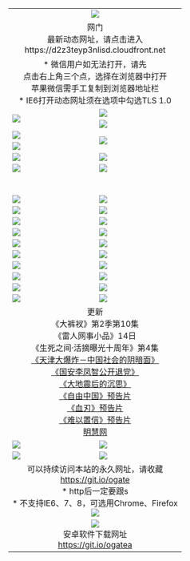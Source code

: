 ﻿<table>
  <tr></tr>
  <tr><td colspan=2 align=center><img src="https://cloud.githubusercontent.com/assets/11880933/13434984/f430fae2-e012-11e5-814f-c2df1e82b247.jpg" /></td></tr>
  <tr><td colspan=2 align=center>网门<br>最新动态网址，请点击进入
<br>https://d2z3teyp3nlisd.cloudfront.net
    </td>
  </tr>
  <tr>
    <td colspan=2 align=center>* 微信用户如无法打开，请先<br>点击右上角三个点，选择在浏览器中打开<br>苹果微信需手工复制到浏览器地址栏
    <br>* IE6打开动态网址须在选项中勾选TLS 1.0</td>
  </tr>
  <tr>
    <td rowspan=2><a href="https://d2z3teyp3nlisd.cloudfront.net/ogUP.aspx?name=11DKC.mp4&list=11DKC" target="_blank"><img src="https://d2z3teyp3nlisd.cloudfront.net/Up/11DKC1.jpg" /></a></td> 
    <td><div><a href="https://d2z3teyp3nlisd.cloudfront.net/ogUP.aspx?name=LRWS.mp4&list=LRWS" target="_blank"><img src="https://d2z3teyp3nlisd.cloudfront.net/Up/LRWS.jpg" /></a></td>
   </tr>
  <tr>
    <td><a href="https://d2z3teyp3nlisd.cloudfront.net/ogNiceVedio.aspx" target="_blank"><img src="https://d2z3teyp3nlisd.cloudfront.net/Up/11TGKDY.jpg" /></a></td>
  </tr>
  <tr>
    <td><a href="https://d2z3teyp3nlisd.cloudfront.net/ogUP.aspx?name=JQR.mp4&count=2" target="_blank"><img src="https://d2z3teyp3nlisd.cloudfront.net/Up/JQR.jpg" /></a></td>   
    <td rowspan=2><a href="https://d2z3teyp3nlisd.cloudfront.net/ogUP.aspx?name=JP.mp4&count=9" target="_blank"><img src="https://d2z3teyp3nlisd.cloudfront.net/Up/JP.jpg" /></td>
  </tr>
  <tr>
    <td><a href="https://d2z3teyp3nlisd.cloudfront.net/ogUP.aspx?name=WH.mp4" target="_blank"><img src="https://d2z3teyp3nlisd.cloudfront.net/Up/WH.jpg" /></a></td>
  </tr>
  <tr>
    <td><a href="https://d2z3teyp3nlisd.cloudfront.net/ogUP.aspx?name=SSZJ.mp4&list=SSZJ" target="_blank"><img src="https://d2z3teyp3nlisd.cloudfront.net/Up/SSZJ.jpg" /></a></td>
    <td><a href="https://d2z3teyp3nlisd.cloudfront.net/ogUP.aspx?name=1XQK.mp4&count=13" target="_blank"><img src="https://d2z3teyp3nlisd.cloudfront.net/Up/1XQK.jpg" /></a</td>
  </tr>
  <tr>
    <td><a href="https://d2z3teyp3nlisd.cloudfront.net/ogUP.aspx?name=ZY.mp4&count=2015:16" target="_blank"><img src="https://d2z3teyp3nlisd.cloudfront.net/Up/ZY.jpg" /></a</td>
    <td><a href="https://d2z3teyp3nlisd.cloudfront.net/ogUP.aspx?name=XTFY.mp4&count=B:2,A:24" target="_blank"><img src="https://d2z3teyp3nlisd.cloudfront.net/Up/XTFY.jpg" /></a></td>
  </tr>
  <!--tr>
    <td><a href="https://d2z3teyp3nlisd.cloudfront.net/ogUP.aspx?name=1LYF.mp4&count=2" target="_blank"><img src="https://cloud.githubusercontent.com/assets/11880933/13720279/6f16eb48-e83f-11e5-9556-90e9d1e24d09.jpg" /></a></td>
    <td><a href="https://d2z3teyp3nlisd.cloudfront.net/ogUP.aspx?name=1ZGC.mp4&count=6" target="_blank"><img src="https://cloud.githubusercontent.com/assets/11880933/13720281/7e0c9044-e83f-11e5-915d-d63d593fef21.jpg" /></a></td>
  </tr>
  <tr>
    <td><a href="https://d2z3teyp3nlisd.cloudfront.net/ogUP.aspx?name=1ZKM.mp4&count=3&current=3" target="_blank"><img src="https://cloud.githubusercontent.com/assets/11880933/13720283/858f1954-e83f-11e5-800b-94708d4ce09e.jpg" /></a></td>  
    <td><a href="https://d2z3teyp3nlisd.cloudfront.net/ogUP.aspx?name=1WWY.mp4&count=6&current=6" target="_blank"><img src="https://cloud.githubusercontent.com/assets/11880933/13720286/8fb0ffa6-e83f-11e5-8873-bfd1abd9ad97.jpg" /></a></td>
  </tr>
  <tr>
    <td><a href="https://d2z3teyp3nlisd.cloudfront.net/ogUP.aspx?name=10JGY.mp4&count=3" target="_blank"><img src="https://cloud.githubusercontent.com/assets/11880933/13720287/99e41986-e83f-11e5-9be2-70cc7ff44cf6.jpg" /></a></td>
    <td><a href="https://d2z3teyp3nlisd.cloudfront.net/ogUP.aspx?name=10CYS.mp4&count=2" target="_blank"><img src="https://cloud.githubusercontent.com/assets/11880933/13720292/a531a128-e83f-11e5-88ec-42f8d394e971.jpg" /></a></td>
  </tr-->
  <tr height="40">
  </tr>
  <tr>
    <td><a href="https://d2z3teyp3nlisd.cloudfront.net/ogUP.aspx?name=4SQQ.mp4&list=4SQQ" target="_blank"><img src="https://d2z3teyp3nlisd.cloudfront.net/Up/4SQQ0.jpg"/></a></td>
    <td><a href="https://d2z3teyp3nlisd.cloudfront.net/ogUP.aspx?name=4SHQ.mp4&list=4SHQ" target="_blank"><img src="https://d2z3teyp3nlisd.cloudfront.net/Up/4SHQ0.jpg"/></a></td>
  </tr>
  <tr>
    <td><a href="https://d2z3teyp3nlisd.cloudfront.net/ogUP.aspx?name=4SZG.mp4&list=4SZG" target="_blank"><img src="https://d2z3teyp3nlisd.cloudfront.net/Up/4SZG0.jpg"/></a></td>
    <td><a href="https://d2z3teyp3nlisd.cloudfront.net/ogUP.aspx?name=4SDJ.mp4&list=4SDJ" target="_blank"><img src="https://d2z3teyp3nlisd.cloudfront.net/Up/4SDJ0.jpg"/></a></td>
  </tr>
  <tr>
    <td><a href="https://d2z3teyp3nlisd.cloudfront.net/ogUP.aspx?name=4SGX.mp4&list=4SGX" target="_blank"><img src="https://d2z3teyp3nlisd.cloudfront.net/Up/4SGX0.jpg"/></a></td>
    <td><a href="https://d2z3teyp3nlisd.cloudfront.net/ogUP.aspx?name=4SHD.mp4&list=4SHD" target="_blank"><img src="https://d2z3teyp3nlisd.cloudfront.net/Up/4SHD0.jpg"/></a></td>
  </tr>
  <tr>
    <td><a href="https://d2z3teyp3nlisd.cloudfront.net/ogUP.aspx?name=4CTX.mp4&list=4CTX" target="_blank"><img src="https://d2z3teyp3nlisd.cloudfront.net/Up/4CTX0.jpg"/></a></td>
    <td><a href="https://d2z3teyp3nlisd.cloudfront.net/ogUP.aspx?name=4CWZ.mp4&list=4CWZ" target="_blank"><img src="https://d2z3teyp3nlisd.cloudfront.net/Up/4CWZ0.jpg"/></a></td>
  </tr>
  <tr>
    <td><a href="https://d2z3teyp3nlisd.cloudfront.net/onUP.aspx?name=https://d1qhweuvr3wm0g.cloudfront.net/" target="_blank"><img src="https://d2z3teyp3nlisd.cloudfront.net/Up/0DTW.jpg"/></a></td>
    <td><a href="https://d2z3teyp3nlisd.cloudfront.net/onUP.aspx?name=https://d240ns8up8earz.cloudfront.net/acenter/" target="_blank"><img src="https://d2z3teyp3nlisd.cloudfront.net/Up/0TDW.jpg" /></a></td>
  </tr>
  <tr>
    <td><a href="https://d2z3teyp3nlisd.cloudfront.net/onUP.aspx?name=https://d4508d6vomz2p.cloudfront.net/gb/nsc413.htm" target="_blank"><img src="https://d2z3teyp3nlisd.cloudfront.net/Up/0DJY.jpg" /></a></td>
    <td><a href="https://d2z3teyp3nlisd.cloudfront.net/onUP.aspx?name=https://d3bxwq7vzudb5l.cloudfront.net/xtr/gb/prog204.html" target="_blank"><img src="https://d2z3teyp3nlisd.cloudfront.net/Up/0XTR.jpg" /></a></td>
  </tr>
  <tr>
    <td><a href="https://d2z3teyp3nlisd.cloudfront.net/onUP.aspx?name=https://d3aj00iefsmfgc.cloudfront.net/" target="_blank"><img src="https://d2z3teyp3nlisd.cloudfront.net/Up/0MHW.jpg" /></a></td>
    <td><a href="https://d2z3teyp3nlisd.cloudfront.net/onUP.aspx?name=https://d1sbg9daat0zu5.cloudfront.net/" target="_blank"><img src="https://d2z3teyp3nlisd.cloudfront.net/Up/0ZJW.jpg" /></a></td>
  </tr>
  <tr>
    <td><a href="https://d2z3teyp3nlisd.cloudfront.net/ogUP.aspx?name=0FG.zip" target="_blank"><img src="https://d2z3teyp3nlisd.cloudfront.net/Up/0FG.jpg" /></a></td>
    <td><a href="https://d2z3teyp3nlisd.cloudfront.net/ogUP.aspx?name=0FGA.apk" target="_blank"><img src="https://d2z3teyp3nlisd.cloudfront.net/Up/0FGA.jpg" /></a></td>
  </tr>
  <tr>
    <td><a href="https://d2z3teyp3nlisd.cloudfront.net/ogUP.aspx?name=0U.zip" target="_blank"><img src="https://d2z3teyp3nlisd.cloudfront.net/Up/0U.jpg" /></a></td>
    <td><a href="https://d2z3teyp3nlisd.cloudfront.net/ogUP.aspx?name=0UA.apk" target="_blank"><img src="https://d2z3teyp3nlisd.cloudfront.net/Up/0UA.jpg" /></a></td>
  </tr>
  <tr>
    <td><a href="https://d2z3teyp3nlisd.cloudfront.net/ogUP.aspx?name=0iPPOTV.zip" target="_blank"><img src="https://d2z3teyp3nlisd.cloudfront.net/Up/0iPPOTV.jpg" /></a></td>
    <td><a href="https://d2z3teyp3nlisd.cloudfront.net/ogUP.aspx?name=0iNTD.apk" target="_blank"><img src="https://d2z3teyp3nlisd.cloudfront.net/Up/0iNTD.jpg" /></a></td>
  </tr>
  <tr>
    <td colspan=2 align=center>更新<br>
      《大裤衩》第2季第10集<br>
      《雷人网事小品》14日<br>
      《生死之间·活摘曝光十周年》第4集</a><br>
      <a href="https://d2z3teyp3nlisd.cloudfront.net/ogUP.aspx?name=4TJDBZ.mp4" target="_blank">《天津大爆炸－中国社会的阴暗面》</a><br>
      <a href="https://d2z3teyp3nlisd.cloudfront.net/ogUP.aspx?name=4LFZ.mp4" target="_blank">《国安李凤智公开退党》</a><br>
      <a href="https://d2z3teyp3nlisd.cloudfront.net/ogUP.aspx?name=4DDZHDCS.mp4" target="_blank">《大地震后的沉思》</a><br>
      <a href="https://d2z3teyp3nlisd.cloudfront.net/ogUP.aspx?name=11ZYZG0.mp4" target="_blank">《自由中国》预告片</a><br>
      <a href="https://d2z3teyp3nlisd.cloudfront.net/ogUP.aspx?name=11XR.mp4" target="_blank">《血刃》预告片</a><br>
      <a href="https://d2z3teyp3nlisd.cloudfront.net/ogUP.aspx?name=11NYZX.mp4&count=2" target="_blank">《难以置信》预告片</a><br>
      <a href="https://d2z3teyp3nlisd.cloudfront.net/onUP.aspx?name=https://www.minghui.org/" target="_blank">明慧网</a></td>
    </td>
  </tr>
  <tr>
    <td><a href="https://d2z3teyp3nlisd.cloudfront.net/ogNice.aspx" target="_blank"><img src="https://cloud.githubusercontent.com/assets/11880933/13720378/f84bb392-e841-11e5-8739-815049dd6ff8.jpg" /></a></td>
    <td><a href="https://d2z3teyp3nlisd.cloudfront.net/onCO.aspx?ob=600%E4%BA%8B%E7%89%A9&op=%E5%A2%9E%E5%88%A0%E6%94%B9&args=WH1~%23%E7%B1%BB%E5%9E%8B6%E6%96%B0%E9%97%BB%7c%23%E7%B1%BB%E5%9E%8B6%E8%AF%84%E8%AE%BA&mode=" target="_blank"><img src="https://cloud.githubusercontent.com/assets/11880933/13720380/04d76a16-e842-11e5-8833-e627daa88802.jpg" /></a></td> 
  </tr>
  <tr>
    <td><a href="https://d2z3teyp3nlisd.cloudfront.net/ogDY.aspx" target="_blank"><img src="https://cloud.githubusercontent.com/assets/11880933/13720384/11817090-e842-11e5-9571-7dc2f1af9f42.jpg" /></a></td>
    <td><a href="https://d2z3teyp3nlisd.cloudfront.net/ogST.aspx" target="_blank"><img src="https://cloud.githubusercontent.com/assets/11880933/13720385/1467ea3c-e842-11e5-86df-c96c9a556aaf.jpg" /></a></td> 
  </tr>
  <!--tr>
    <td colspan=2 align=center>
      <微信可扫描以下临时二维码<br/>https://bit.ly/1mBQHW8<br/><a href="https://d2z3teyp3nlisd.cloudfront.net/Up/0WMGDL3.png" target="_blank"><img src="https://d2z3teyp3nlisd.cloudfront.net/Up/0WMGD3.png"/></a>
  </tr-->
  <tr>
    <td colspan=2 align=center>可以持续访问本站的永久网址，请收藏<br/><a href="https://git.io/ogate" target="_blank">https://git.io/ogate</a><br/>* http后一定要跟s<br/>* 不支持IE6、7、8，可选用Chrome、Firefox<br/><a href="https://d2z3teyp3nlisd.cloudfront.net/Up/0WMGDL2.png" target="_blank"><img src="https://d2z3teyp3nlisd.cloudfront.net/Up/0WMGD2.png"/></a></td>
  </tr>
  <tr>
    <td colspan=2 align=center><a href="https://d2z3teyp3nlisd.cloudfront.net/ogUP.aspx?name=0oGate.apk" target="_blank"><img src="https://cloud.githubusercontent.com/assets/11880933/13720399/75e143ee-e842-11e5-9f0a-1421f423c80f.jpg" /></a><br>安卓软件下载网址<br><a href="https://git.io/ogatea">https://git.io/ogatea</a></td>
  </tr>
  <!--tr>
    <td colspan=2 align=center>可能失效的动态网址
    </td>
  </tr-->
</table>
